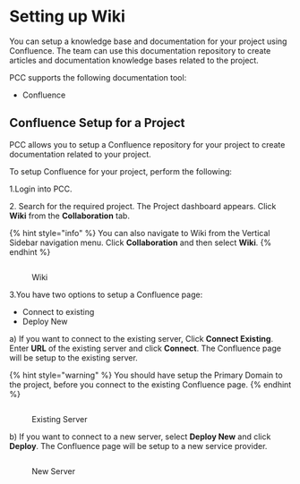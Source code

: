 # Setting up Wiki

You can setup a knowledge base and documentation for your project using Confluence. The team can use this documentation repository to create articles and documentation knowledge bases related to the project.

PCC supports the following documentation tool:

* Confluence

## Confluence Setup for a Project <a href="#confluence-setup-for-a-project" id="confluence-setup-for-a-project"></a>

PCC allows you to setup a Confluence repository for your project to create documentation related to your project.

To setup Confluence for your project, perform the following:

1.Login into PCC.

2\. Search for the required project. The Project dashboard appears. Click **Wiki** from the **Collaboration** tab.

{% hint style="info" %}
You can also navigate to Wiki from the Vertical Sidebar navigation menu. Click **Collaboration** and then select **Wiki**.
{% endhint %}

<figure><img src="../../../.gitbook/assets/Wik1.png" alt=""><figcaption><p>Wiki</p></figcaption></figure>

3.You have two options to setup a Confluence page:

* Connect to existing
* Deploy New

a) If you want to connect to the existing server, Click **Connect Existing**. Enter **URL** of the existing server and click **Connect**. The Confluence page will be setup to the existing server.

{% hint style="warning" %}
You should have setup the Primary Domain to the project, before you connect to the existing Confluence page.&#x20;
{% endhint %}

<figure><img src="../../../.gitbook/assets/Conn.png" alt=""><figcaption><p>Existing Server </p></figcaption></figure>

b) If you want to connect to a new server, select **Deploy New** and click **Deploy**. The Confluence page will be setup to a new service provider.

<figure><img src="../../../.gitbook/assets/Dep New.png" alt=""><figcaption><p>New Server</p></figcaption></figure>
